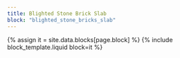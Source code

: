 ```yaml
---
title: Blighted Stone Brick Slab
block: "blighted_stone_bricks_slab"
---
```


{% assign it = site.data.blocks[page.block] %}
{% include block_template.liquid block=it %}

